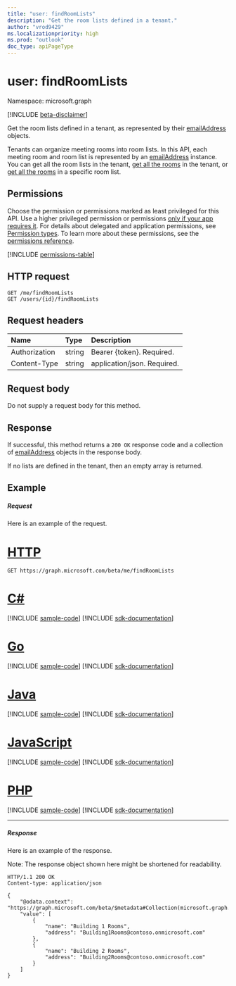 ```yaml
---
title: "user: findRoomLists"
description: "Get the room lists defined in a tenant."
author: "vrod9429"
ms.localizationpriority: high
ms.prod: "outlook"
doc_type: apiPageType
---
```


# user: findRoomLists

Namespace: microsoft.graph

[!INCLUDE [beta-disclaimer](../../includes/beta-disclaimer.md)]

Get the room lists defined in a tenant, as represented by their [emailAddress](../resources/emailaddress.md) objects.

Tenants can organize meeting rooms into room lists. In this API, each meeting room and room list is represented by an [emailAddress](../resources/emailaddress.md) instance.
You can get all the room lists in the tenant, [get all the rooms](user-findrooms.md) in the tenant, or [get all the rooms](user-findrooms.md) in a specific room list.


## Permissions
Choose the permission or permissions marked as least privileged for this API. Use a higher privileged permission or permissions [only if your app requires it](/graph/permissions-overview#best-practices-for-using-microsoft-graph-permissions). For details about delegated and application permissions, see [Permission types](/graph/permissions-overview#permission-types). To learn more about these permissions, see the [permissions reference](/graph/permissions-reference).


<!-- { "blockType": "permissions", "name": "user_findroomlists" } -->
[!INCLUDE [permissions-table](../includes/permissions/user-findroomlists-permissions.md)]

## HTTP request
<!-- { "blockType": "ignored" } -->
```http
GET /me/findRoomLists
GET /users/{id}/findRoomLists

```

## Request headers
| Name       | Type | Description |
|:---------------|:----------|:----------|
| Authorization  | string  | Bearer {token}. Required. |
| Content-Type  | string  | application/json. Required. |


## Request body
Do not supply a request body for this method.

## Response

If successful, this method returns a `200 OK` response code and a collection of [emailAddress](../resources/emailaddress.md) objects in the response body.

If no lists are defined in the tenant, then an empty array is returned.

## Example
##### Request

Here is an example of the request.


# [HTTP](#tab/http)
<!-- {
  "blockType": "request",
  "name": "user_get_room_lists"
}-->
```msgraph-interactive
GET https://graph.microsoft.com/beta/me/findRoomLists
```

# [C#](#tab/csharp)
[!INCLUDE [sample-code](../includes/snippets/csharp/user-get-room-lists-csharp-snippets.md)]
[!INCLUDE [sdk-documentation](../includes/snippets/snippets-sdk-documentation-link.md)]

# [Go](#tab/go)
[!INCLUDE [sample-code](../includes/snippets/go/user-get-room-lists-go-snippets.md)]
[!INCLUDE [sdk-documentation](../includes/snippets/snippets-sdk-documentation-link.md)]

# [Java](#tab/java)
[!INCLUDE [sample-code](../includes/snippets/java/user-get-room-lists-java-snippets.md)]
[!INCLUDE [sdk-documentation](../includes/snippets/snippets-sdk-documentation-link.md)]

# [JavaScript](#tab/javascript)
[!INCLUDE [sample-code](../includes/snippets/javascript/user-get-room-lists-javascript-snippets.md)]
[!INCLUDE [sdk-documentation](../includes/snippets/snippets-sdk-documentation-link.md)]

# [PHP](#tab/php)
[!INCLUDE [sample-code](../includes/snippets/php/user-get-room-lists-php-snippets.md)]
[!INCLUDE [sdk-documentation](../includes/snippets/snippets-sdk-documentation-link.md)]

---

##### Response
Here is an example of the response.

Note: The response object shown here might be shortened for readability.
<!-- {
  "blockType": "response",
  "name": "user_get_room_lists",
  "truncated": true,
  "@odata.type": "microsoft.graph.emailAddress",
  "isCollection": true
} -->
```http
HTTP/1.1 200 OK
Content-type: application/json

{
    "@odata.context": "https://graph.microsoft.com/beta/$metadata#Collection(microsoft.graph.emailAddress)",
    "value": [
        {
            "name": "Building 1 Rooms",
            "address": "Building1Rooms@contoso.onmicrosoft.com"
        },
        {
            "name": "Building 2 Rooms",
            "address": "Building2Rooms@contoso.onmicrosoft.com"
        }
    ]
}
```


<!-- uuid: 8fcb5dbc-d5aa-4681-8e31-b001d5168d79
2015-10-25 14:57:30 UTC -->
<!--
{
  "type": "#page.annotation",
  "description": "user: findRoomLists",
  "keywords": "",
  "section": "documentation",
  "tocPath": "",
  "suppressions": [
  ]
}
-->


